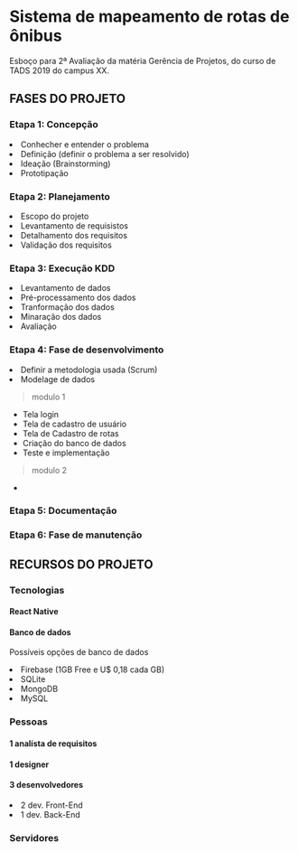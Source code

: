 # Sistema de mapeamento de rotas de ônibus
Esboço para 2ª Avaliação da matéria Gerência de Projetos, do curso de TADS 2019 do campus XX.

<h2> FASES DO PROJETO </h2>
<h3>Etapa 1: Concepção</h3>
<li>Conhecher e entender o problema</li>
<li>Definição (definir o problema a ser resolvido)</li>
<li>Ideação (Brainstorming)</li>
<li>Prototipação</li>

<h3>Etapa 2: Planejamento</h3>
<li>Escopo do projeto</li>
<li>Levantamento de requisistos</li>
<li>Detalhamento dos requisitos</li>
<li>Validação dos requisitos</li>

<h3>Etapa 3: Execução KDD</h3>
<li>Levantamento de dados</li>
<li>Pré-processamento dos dados</li>
<li>Tranformação dos dados</li>
<li>Minaração dos dados</li>
<li>Avaliação</li>

<h3>Etapa 4: Fase de desenvolvimento</h3>
<li>Definir a metodologia usada (Scrum)</li>
<li>Modelage de dados</li>

> modulo 1
- Tela login
- Tela de cadastro de usuário
- Tela de Cadastro de rotas
- Criação do banco de dados
- Teste e implementação

> modulo 2
- 

<h3>Etapa 5: Documentação</h3>

<h3>Etapa 6: Fase de manutenção</h3>

<h2> RECURSOS DO PROJETO </h2>
<h3>Tecnologias</h3>
<h4>React Native</h4>
<h4>Banco de dados</h4>
<p>Possíveis opções de banco de dados</p>
<li>Firebase (1GB Free e U$ 0,18 cada GB)</li>
<li>SQLite</li>
<li>MongoDB</li>
<li>MySQL</li>

<h3>Pessoas</h3>
<h4>1 analísta de requisitos</h4>
<h4>1 designer</h4>
<h4>3 desenvolvedores</h4>
<li>2 dev. Front-End</li>
<li>1 dev. Back-End</li>

<h3>Servidores</h3>
